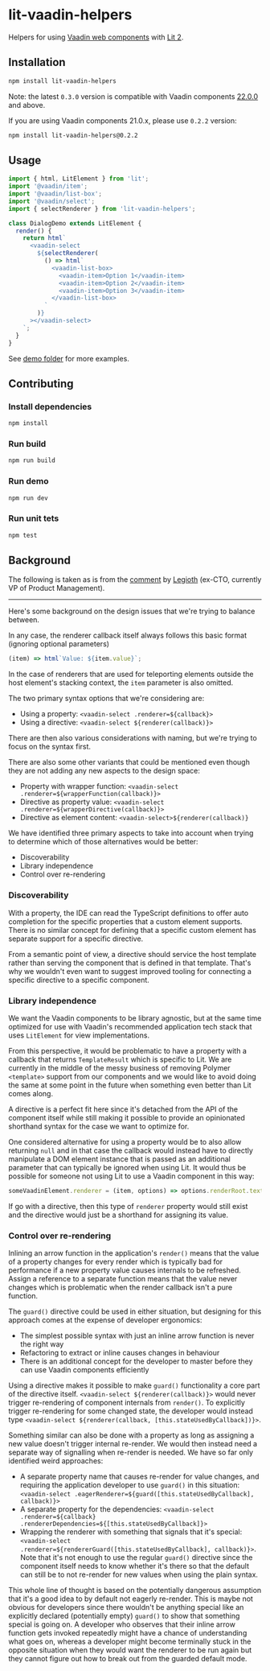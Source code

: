# lit-vaadin-helpers

Helpers for using [Vaadin web components](https://github.com/vaadin/web-components) with [Lit 2](https://lit.dev).

## Installation

```sh
npm install lit-vaadin-helpers
```

Note: the latest `0.3.0` version is compatible with Vaadin components [22.0.0](https://github.com/vaadin/web-components/releases/tag/v22.0.0) and above.

If you are using Vaadin components 21.0.x, please use `0.2.2` version:

```sh
npm install lit-vaadin-helpers@0.2.2
```

## Usage

```js
import { html, LitElement } from 'lit';
import '@vaadin/item';
import '@vaadin/list-box';
import '@vaadin/select';
import { selectRenderer } from 'lit-vaadin-helpers';

class DialogDemo extends LitElement {
  render() {
    return html`
      <vaadin-select
        ${selectRenderer(
          () => html`
            <vaadin-list-box>
              <vaadin-item>Option 1</vaadin-item>
              <vaadin-item>Option 2</vaadin-item>
              <vaadin-item>Option 3</vaadin-item>
            </vaadin-list-box>
          `
        )}
      ></vaadin-select>
    `;
  }
}
```

See [demo folder](https://github.com/web-padawan/lit-vaadin-helpers/tree/master/src/demo) for more examples.

## Contributing

### Install dependencies

```sh
npm install
```

### Run build

```sh
npm run build
```

### Run demo

```sh
npm run dev
```

### Run unit tets

```sh
npm test
```

## Background

The following is taken as is from the [comment](https://github.com/web-padawan/lit-vaadin-helpers/issues/8#issuecomment-841079162) by [Legioth](https://github.com/Legioth) (ex-CTO, currently VP of Product Management).

---

Here's some background on the design issues that we're trying to balance between.

In any case, the renderer callback itself always follows this basic format (ignoring optional parameters)

```js
(item) => html`Value: ${item.value}`;
```

In the case of renderers that are used for teleporting elements outside the host element's stacking context, the `item` parameter is also omitted.

The two primary syntax options that we're considering are:

- Using a property: `<vaadin-select .renderer=${callback}>`
- Using a directive: `<vaadin-select ${renderer(callback)}>`

There are then also various considerations with naming, but we're trying to focus on the syntax first.

There are also some other variants that could be mentioned even though they are not adding any new aspects to the design space:

- Property with wrapper function: `<vaadin-select .renderer=${wrapperFunction(callback)}>`
- Directive as property value: `<vaadin-select .renderer=${wrapperDirective(callback)}>`
- Directive as element content: `<vaadin-select>${renderer(callback)}`

We have identified three primary aspects to take into account when trying to determine which of those alternatives would be better:

- Discoverability
- Library independence
- Control over re-rendering

### Discoverability

With a property, the IDE can read the TypeScript definitions to offer auto completion for the specific properties that a custom element supports. There is no similar concept for defining that a specific custom element has separate support for a specific directive.

From a semantic point of view, a directive should service the host template rather than serving the component that is defined in that template. That's why we wouldn't even want to suggest improved tooling for connecting a specific directive to a specific component.

### Library independence

We want the Vaadin components to be library agnostic, but at the same time optimized for use with Vaadin's recommended application tech stack that uses `LitElement` for view implementations.

From this perspective, it would be problematic to have a property with a callback that returns `TemplateResult` which is specific to Lit. We are currently in the middle of the messy business of removing Polymer `<template>` support from our components and we would like to avoid doing the same at some point in the future when something even better than Lit comes along.

A directive is a perfect fit here since it's detached from the API of the component itself while still making it possible to provide an opinionated shorthand syntax for the case we want to optimize for.

One considered alternative for using a property would be to also allow returning `null` and in that case the callback would instead have to directly manipulate a DOM element instance that is passed as an additional parameter that can typically be ignored when using Lit. It would thus be possible for someone not using Lit to use a Vaadin component in this way:

```js
someVaadinElement.renderer = (item, options) => options.renderRoot.textContent = `Value: ${item.value}`;
```

If go with a directive, then this type of `renderer` property would still exist and the directive would just be a shorthand for assigning its value.

### Control over re-rendering

Inlining an arrow function in the application's `render()` means that the value of a property changes for every render which is typically bad for performance if a new property value causes internals to be refreshed. Assign a reference to a separate function means that the value never changes which is problematic when the render callback isn't a pure function.

The `guard()` directive could be used in either situation, but designing for this approach comes at the expense of developer ergonomics:

- The simplest possible syntax with just an inline arrow function is never the right way
- Refactoring to extract or inline causes changes in behaviour
- There is an additional concept for the developer to master before they can use Vaadin components efficiently

Using a directive makes it possible to make `guard()` functionality a core part of the directive itself. `<vaadin-select ${renderer(callback)}>` would never trigger re-rendering of component internals from `render()`. To explicitly trigger re-rendering for some changed state, the developer would instead type `<vaadin-select ${renderer(callback, [this.stateUsedByCallback])}>`.

Something similar can also be done with a property as long as assigning a new value doesn't trigger internal re-render. We would then instead need a separate way of signalling when re-render is needed. We have so far only identified weird approaches:

- A separate property name that causes re-render for value changes, and requiring the application developer to use `guard()` in this situation: `<vaadin-select .eagerRenderer=${guard([this.stateUsedByCallback], callback)}>`
- A separate property for the dependencies: `<vaadin-select .renderer=${callback} .rendererDependencies=${[this.stateUsedByCallback]}>`
- Wrapping the renderer with something that signals that it's special: `<vaadin-select .renderer=${rendererGuard([this.stateUsedByCallback], callback)}>`. Note that it's not enough to use the regular `guard()` directive since the component itself needs to know whether it's there so that the default can still be to not re-render for new values when using the plain syntax.

This whole line of thought is based on the potentially dangerous assumption that it's a good idea to by default not eagerly re-render. This is maybe not obvious for developers since there wouldn't be anything special like an explicitly declared (potentially empty) `guard()` to show that something special is going on. A developer who observes that their inline arrow function gets invoked repeatedly might have a chance of understanding what goes on, whereas a developer might become terminally stuck in the opposite situation when they would want the renderer to be run again but they cannot figure out how to break out from the guarded default mode.
